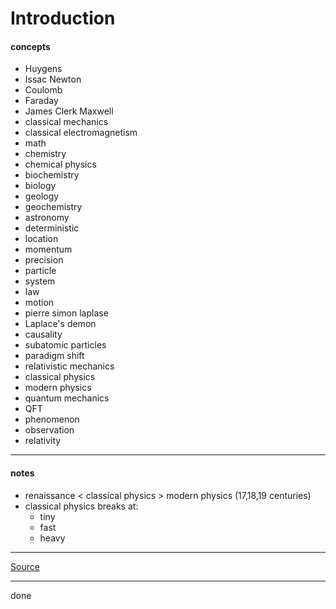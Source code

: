# Introduction

#### concepts

- Huygens
- Issac Newton
- Coulomb
- Faraday
- James Clerk Maxwell
- classical mechanics
- classical electromagnetism
- math
- chemistry
- chemical physics
- biochemistry
- biology
- geology
- geochemistry
- astronomy
- deterministic
- location
- momentum
- precision
- particle
- system
- law
- motion
- pierre simon laplase
- Laplace's demon
- causality
- subatomic particles
- paradigm shift
- relativistic mechanics
- classical physics
- modern physics
- quantum mechanics
- QFT
- phenomenon
- observation
- relativity

---

#### notes

- renaissance < classical physics > modern physics (17,18,19 centuries)
- classical physics breaks at:
    - tiny
    - fast
    - heavy

---

[Source](https://youtu.be/H0m97YJavH4)

---

done